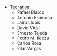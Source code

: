 - [Tecnativa](https://www.tecnativa.com):
  - Rafael Blasco
  - Antonio Espinosa
  - Jairo Llopis
  - David Vidal
  - Ernesto Tejeda
  - Pedro M. Baeza
  - Carlos Roca
  - Pilar Vargas
